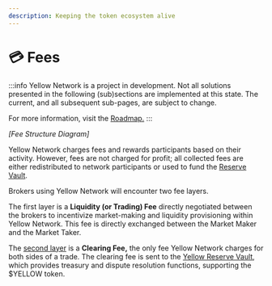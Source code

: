 ```yaml
---
description: Keeping the token ecosystem alive
---
```


# 💳 Fees

:::info
Yellow Network is a project in development. Not all solutions presented in the following (sub)sections are implemented at this state. The current, and all subsequent sub-pages, are subject to change.

For more information, visit the [Roadmap.](../../about/roadmap.md)
:::

*[Fee Structure Diagram]*

Yellow Network charges fees and rewards participants based on their activity. However, fees are not charged for profit; all collected fees are either redistributed to network participants or used to fund the [Reserve Vault](../yellow-reserve-vault.md).

Brokers using Yellow Network will encounter two fee layers.

The first layer is a **Liquidity (or Trading) Fee** directly negotiated between the brokers to incentivize market-making and liquidity provisioning within Yellow Network. This fee is directly exchanged between the Market Maker and the Market Taker.&#x20;

The [second layer](clearing-fee.md) is a **Clearing Fee,** the only fee Yellow Network charges for both sides of a trade. The clearing fee is sent to the [Yellow Reserve Vault](../yellow-reserve-vault.md), which provides treasury and dispute resolution functions, supporting the $YELLOW token.
